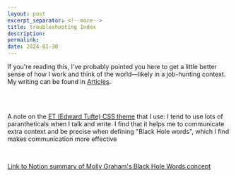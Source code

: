 ```yaml
---
layout: post
excerpt_separator: <!--more-->
title: troubleshooting Index
description: 
permalink: 
date: 2024-01-30
---
```


If you're reading this, I've probably pointed you here to get a little better sense of how I work and think of the world—likely in a job-hunting context. My writing can be found in <a href="/Articles">Articles</a>. 

<br>
<br>

A note on the <a href = "https://github.com/bradleytaunt/ET-Jekyll">ET (Edward Tufte) CSS theme</a> that I use: I tend to use lots of parantheticals when I talk and write. I find that it helps me to communicate extra context and be precise when defining "Black Hole words"<span class="sidenote-number"></span>, which I find makes communication more effective

<br>

<span class="sidenote"><a href="https://alexdou.notion.site/Black-Hole-Words-and-the-Power-of-Asking-Stupid-Questions-6a4a9f59f2d746e185ebf2e0384c88d5?pvs=4">Link to Notion summary of Molly Graham's Black Hole Words concept</a></span>